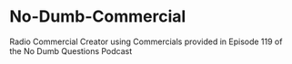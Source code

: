 # No-Dumb-Commercial
Radio Commercial Creator using Commercials provided in Episode 119 of the No Dumb Questions Podcast
